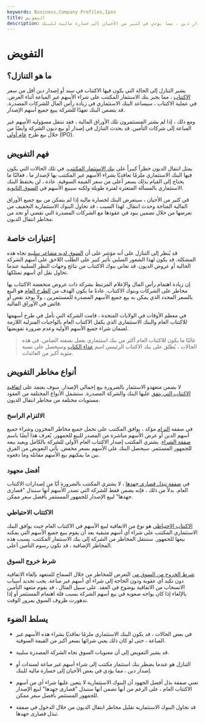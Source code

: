 ```yaml
---
keywords: Business,Company Profiles,Ipos
title: التفويض
description: التفويض هو عندما يضطر البنك الاستثماري إلى شراء أسهم غير مباعة لسندات أو إصدار دين ، مما يؤدي في كثير من الأحيان إلى خسارة مالية للبنك.
---
```


# التفويض
## ما هو التنازل؟

يشير التنازل إلى الحالة التي يكون فيها الاكتتاب في سند أو إصدار دين أقل من سعر [الاكتتاب](/undersubscribed) ، مما يجبر بنك الاستثمار المكتتب على شراء الأسهم غير المباعة أثناء العرض. في عملية الاكتتاب ، سيساعد البنك الاستثماري في زيادة رأس المال للشركات المصدرة. قد يتضمن البنك تعهدًا للشركة ببيع جميع أسهم الإصدار.

ومع ذلك ، إذا لم يشتر المستثمرون تلك الأوراق المالية ، فقد تنتقل مسؤولية الأسهم غير المباعة إلى شركات التأمين. قد يحدث التنازل في إصدار أو بيع ديون الشركة وأيضًا من خلال بيع طرح [عام أولي](/ipo) (IPO).

## فهم التفويض

يمثل انتقال الديون خطراً كبيراً على [بنك الاستثمار المكتتب](/investmentbank). في تلك الحالات التي يكون فيها البنك الاستثماري ملزمًا تعاقديًا بشراء الأسهم غير المكتتب بها لإصدار ما ، فغالبًا ما يحتاج إلى القيام بذلك بسعر أعلى من سعر القيمة السوقية. عادة ، لن يحتفظ البنك الاستثماري بالمسألة المتعثرة لفترة طويلة ولكنه سيبيع الأسهم في [السوق الثانوية](/secondarymarket).

في كثير من الأحيان ، سيتعرض البنك لخسارة مالية إذا لم يتمكن من بيع جميع الأوراق المالية المتاحة وحدث انتقال. لهذا السبب ، قد تحاول البنوك الاستثمارية التخفيف من تعرضها من خلال تضمين بنود في عقودها مع الشركات المصدرة التي تقضي أو تحد من مخاطر انتقال الديون.

## إعتبارات خاصة

قد يُنظر إلى التنازل على أنه مؤشر على أن [السوق لديه مشاعر سلبية](/marketsentiment) تجاه هذه المشكلة. قد يكون لهذا الشعور السلبي تأثير كبير على الطلب اللاحق على أسهم الشركة الحالية أو عروض الديون. قد تعاني بنوك الاكتتاب من نتائج وجهات النظر السلبية عندما تحاول نقل أي أسهم تمتلكها.

إن زيادة اهتمام رأس المال والإعلام المرتبط بشركة ذات عروض منخفضة الاكتتاب بها مخاطر على الشركات وبنوك الاكتتاب. عادةً ما يكون الهدف من [الطرح العام](/publicoffering) هو البيع بالسعر المحدد الذي يمكن به بيع جميع الأسهم المصدرة للمستثمرين ، ولا يوجد نقص أو فائض في الأوراق المالية.

في معظم الأوقات في الولايات المتحدة ، قامت الشركة التي تأمل في طرح أسهمها للاكتتاب العام والبنك الاستثماري الذي يكفل الاكتتاب العام بالواجبات المنزلية اللازمة لضمان شراء جميع الأسهم الأولية وعدم ضرورة تفويضها.

> غالبًا ما يكون للاكتتاب العام أكثر من بنك استثماري يعمل بصفته الضامن. في هذه الحالات ، يُطلق على بنك الاكتتاب الرئيسي اسم [عداء الكتاب](/bookrunner) وسيحصل على نسبة مئوية أكبر من العائدات.

>

## أنواع مخاطر التفويض

لا يضمن متعهدو الاستثمار بالضرورة بيع إجمالي الإصدار. سوف يعتمد على [اتفاقية الاكتتاب التي يتفق](/underwriting-agreement) عليها البنك والشركة المصدرة. ستشمل الأنواع المختلفة من العقود مستويات مختلفة من مخاطر انتقال الديون.

### الالتزام الراسخ

في صفقة [التزام](/firmcommitment) مؤكد ، يوافق المكتتب على تحمل جميع مخاطر المخزون وشراء جميع أسهم الدين أو عرض الأسهم مباشرة من المصدر للبيع للجمهور. يُعرف هذا أيضًا باسم [صفقة الشراء](/boughtdeal). يشتري المكتتب إصدار الاكتتاب العام الأولي للشركة بالكامل ويعيد بيعه للجمهور المستثمر. سيحصل البنك على الأسهم بسعر مخفض. يأتي التعويض من الفرق بين ما يمكنهم بيع الأسهم مقابله وما دفعوه.

### أفضل مجهود

في [صفقة تبذل قصارى جهدها](/bestefforts) ، لا يشتري المكتتب بالضرورة أيًا من إصدارات الاكتتاب العام. بدلاً من ذلك ، فإنه يضمن فقط للشركة التي تصدر الأسهم أنها ستبذل "قصارى جهدها" لبيع الإصدار للجمهور المستثمر بأفضل سعر ممكن.

### الاكتتاب الاحتياطي

[الاكتتاب الاحتياطي](/standbyunderwriting) هو نوع من الاتفاقية لبيع الأسهم في الاكتتاب العام حيث يوافق البنك الاستثماري المكتتب على شراء أي أسهم متبقية بعد أن يقوم ببيع جميع الأسهم التي يمكنه بيعها للجمهور. ستنتقل المخاطر من الشركة إلى بنك الاستثمار المكتتب. بسبب هذه المخاطر الإضافية ، قد تكون رسوم التأمين أعلى.

### شرط خروج السوق

[شرط الخروج من السوق من](/marketoutclause) التعرض للمخاطر من خلال السماح للمتعهد بإلغاء الاتفاقية دون تكبد أي عقوبة ودون الحاجة إلى شراء أي أسهم غير مباعة. يجب تحديد أسباب الانسحاب من الاتفاقية بوضوح في العقد. على سبيل المثال ، قد يقوم متعهد التأمين بالإلغاء إذا كان يواجه صعوبة في بيع أسهم الشركة بسبب قلة اهتمام المستثمر أو إذا تدهورت ظروف السوق بمرور الوقت.

## يسلط الضوء

- في بعض الحالات ، قد يكون البنك الاستثماري ملزمًا تعاقديًا بشراء هذه الأسهم غير المباعة ، حتى لو كان ذلك يعني شرائها بسعر أكبر من القيمة السوقية.

- قد يشير التفويض إلى أن معنويات السوق تجاه الشركة المصدرة سلبية.

- التنازل هو عندما يضطر بنك استثمار مكتتب إلى شراء أسهم غير مباعة لسندات أو إصدار دين ، مما يؤدي في بعض الأحيان إلى خسارة مالية للبنك.

- تعني صفقة بذل أفضل الجهود أن البنوك الاستثمارية لا يتعين عليها شراء أي من أسهم الاكتتاب العام ، على الرغم من أنها تضمن أنها ستبذل "قصارى جهدها" لبيع الإصدار للجمهور المستثمر بأفضل سعر ممكن.

- قد تحاول البنوك الاستثمارية تقليل مخاطر انتقال الديون من خلال الدخول في صفقة تبذل قصارى جهدها.

